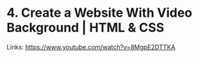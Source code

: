 # 4. Create a Website With Video Background | HTML & CSS

Links: https://www.youtube.com/watch?v=8MgpE2DTTKA